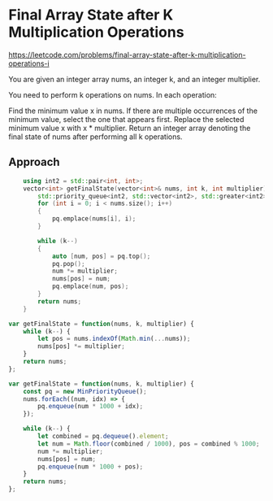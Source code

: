 # Final Array State after K Multiplication Operations

https://leetcode.com/problems/final-array-state-after-k-multiplication-operations-i

You are given an integer array nums, an integer k, and an integer multiplier.

You need to perform k operations on nums. In each operation:

Find the minimum value x in nums. If there are multiple occurrences of the minimum value, select the one that appears first.
Replace the selected minimum value x with x * multiplier.
Return an integer array denoting the final state of nums after performing all k operations.


## Approach 

``` C++
    using int2 = std::pair<int, int>;
    vector<int> getFinalState(vector<int>& nums, int k, int multiplier) {
        std::priority_queue<int2, std::vector<int2>, std::greater<int2>> pq;
        for (int i = 0; i < nums.size(); i++)
        {
            pq.emplace(nums[i], i);
        }

        while (k--)
        {
            auto [num, pos] = pq.top();
            pq.pop();
            num *= multiplier;
            nums[pos] = num;
            pq.emplace(num, pos);
        }
        return nums;
    }
```


``` JavaScript 1
var getFinalState = function(nums, k, multiplier) {
    while (k--) {
        let pos = nums.indexOf(Math.min(...nums));
        nums[pos] *= multiplier;
    }
    return nums;
};
```

``` JavaScript 2
var getFinalState = function(nums, k, multiplier) {
    const pq = new MinPriorityQueue();
    nums.forEach((num, idx) => {
        pq.enqueue(num * 1000 + idx);
    });

    while (k--) {
        let combined = pq.dequeue().element;
        let num = Math.floor(combined / 1000), pos = combined % 1000;
        num *= multiplier;
        nums[pos] = num;
        pq.enqueue(num * 1000 + pos);
    }
    return nums;
};
```